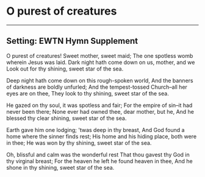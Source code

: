 # O purest of creatures

***

## Setting: EWTN Hymn Supplement

O purest of creatures! Sweet mother, sweet maid;
The one spotless womb wherein Jesus was laid.
Dark night hath come down on us, mother, and we
Look out for thy shining, sweet star of the sea.

Deep night hath come down on this rough-spoken world,
And the banners of darkness are boldly unfurled;
And the tempest-tossed Church–all her eyes are on thee,
They look to thy shining, sweet star of the sea.

He gazed on thy soul, it was spotless and fair;
For the empire of sin–it had never been there;
None ever had owned thee, dear mother, but he,
And he blessed thy clear shining, sweet star of the sea.

Earth gave him one lodging; 'twas deep in thy breast,
And God found a home where the sinner finds rest;
His home and his hiding place, both were in thee;
He was won by thy shining, sweet star of the sea.

Oh, blissful and calm was the wonderful rest
That thou gavest thy God in thy virginal breast;
For the heaven he left he found heaven in thee,
And he shone in thy shining, sweet star of the sea.